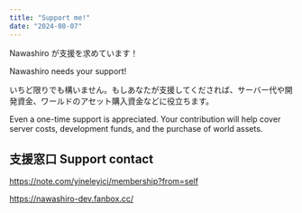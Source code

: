 ```yaml
---
title: "Support me!"
date: "2024-08-07"
---
```


Nawashiro が支援を求めています！

Nawashiro needs your support!

いちど限りでも構いません。もしあなたが支援してくだされば、サーバー代や開発資金、ワールドのアセット購入資金などに役立ちます。

Even a one-time support is appreciated. Your contribution will help cover server costs, development funds, and the purchase of world assets.

## 支援窓口 Support contact

https://note.com/yineleyici/membership?from=self

https://nawashiro-dev.fanbox.cc/
